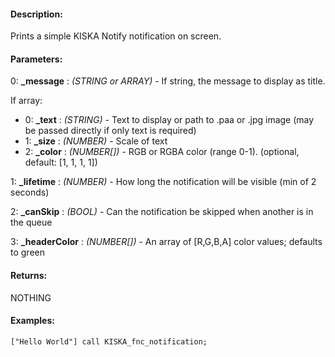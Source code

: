 #### Description:
Prints a simple KISKA Notify notification on screen.

#### Parameters:
0: **_message** : *(STRING or ARRAY)* - If string, the message to display as title.If array:- 0: **_text** : *(STRING)* - Text to display or path to .paa or .jpg
    image (may be passed directly if only text is required)- 1: **_size** : *(NUMBER)* - Scale of text- 2: **_color** : *(NUMBER[])* - RGB or RGBA color (range 0-1). (optional, default: [1, 1, 1, 1])

1: **_lifetime** : *(NUMBER)* - How long the notification will be visible (min of 2 seconds)

2: **_canSkip** : *(BOOL)* - Can the notification be skipped when another is in the queue

3: **_headerColor** : *(NUMBER[])* - An array of [R,G,B,A] color values; defaults to green

#### Returns:
NOTHING

#### Examples:
```sqf
["Hello World"] call KISKA_fnc_notification;
```

